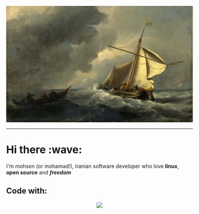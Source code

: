 <p align="center">
 <kbd>
 <img width="700" alt="picture"  src="./assets/pic/ship.jpg">
 </kbd>

</p>

---

<h1>Hi there :wave:</h1>
<p>
 I'm mohsen (or mohamad!), iranian software developer who love <b>linux</b>, <b>open source</b> and <b><i> freedom </i></b>
</p>
<h2> Code with:</h2>

<p align="center">
  <a>
    <img src="https://skillicons.dev/icons?i=js,nodejs,vscode,neovim, fedora, zsh, bash" />
    </a>
</p>

